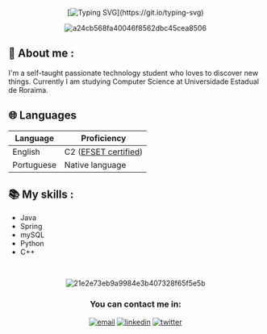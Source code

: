 
<div align="center">

[![Typing SVG](https://readme-typing-svg.demolab.com?font=Fira+Code&pause=1000&color=529A4C&center=true&vCenter=true&random=false&width=435&lines=%E2%AD%90+Welcome+to+my+profile!;%E2%AD%90+I'm+Ernany.)](https://git.io/typing-svg)


![a24cb568fa40046f8562dbc45cea8506](https://github.com/ernanyJ/ernanyJ/assets/124080522/e9225bf5-a147-42fe-bba2-6e322efa9bbc)
<div>

<div align="left">

## 🍄 About me :
<p> I'm a self-taught passionate technology student who loves to discover new things. Currently I am studying Computer Science at Universidade Estadual de Roraima. <p>




## 🌐 Languages 

| Language      | Proficiency                                                               |
| ------------- | ------------------------------------------------------------------------- |
| English | C2 ([EFSET certified](https://www.efset.org/cert/Qun2PC)) |
| Portuguese | Native language  |

## 📚 My skills : 

- Java
- Spring
- mySQL
- Python
- C++

<br>
<div align="center">

![21e2e73eb9a9984e3b407328f65f5e5b](https://github.com/ernanyJ/ernanyJ/assets/124080522/60460a48-a864-4173-9b28-caf8832d143d)

<div>

### You can contact me in: 

[![email](https://img.shields.io/badge/Gmail-D14836?style=for-the-badge&logo=gmail&logoColor=white)](mailto:julioernany@gmail.com) 
[![linkedin](https://img.shields.io/badge/LinkedIn-0077B5?style=for-the-badge&logo=linkedin&logoColor=white)](https://www.linkedin.com/in/julioernany/)
[![twitter](https://img.shields.io/badge/Twitter-1DA1F2?style=for-the-badge&logo=twitter&logoColor=white)](https://twitter.com/devcafeinado)

